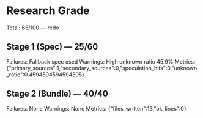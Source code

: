 # Research Grade
Total: 65/100 — redo

## Stage 1 (Spec) — 25/60
Failures: Fallback spec used
Warnings: High unknown ratio 45.9%
Metrics: {"primary_sources":1,"secondary_sources":0,"speculation_hits":0,"unknown_ratio":0.4594594594594595}

## Stage 2 (Bundle) — 40/40
Failures: None
Warnings: None
Metrics: {"files_written":13,"ok_lines":0}